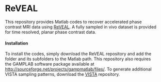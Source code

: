 # ReVEAL
This repository provides Matlab codes to recover accelerated phase contrast MRI data using <a href= "https://www.ncbi.nlm.nih.gov/pubmed/26444911">ReVEAL</a>.  A fully sampled in vivo dataset is provided for time resolved, planar phase contrast data.  

<h4> Installation  </h4>
To install the codes, simply download the ReVEAL repository and add the folder and its subfolders to the Matlab path.  This repository also requires the GAMPLAB software package available at <a href="http://sourceforge.net/projects/gampmatlab/files/">http://sourceforge.net/projects/gampmatlab/files/</a>.  To generate additional VISTA sampling patterns, download the <a href="https://github.com/OSU-CMR/VISTA">VISTA</a> repository. 

